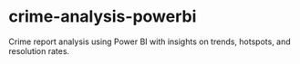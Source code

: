 # crime-analysis-powerbi
Crime report analysis using Power BI with insights on trends, hotspots, and resolution rates.
